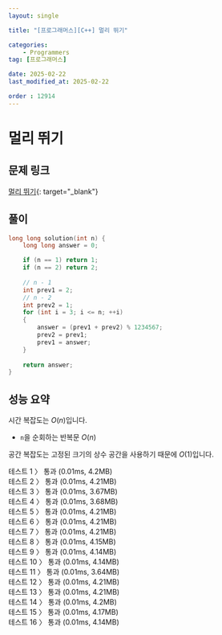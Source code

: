 ```yaml
---
layout: single

title: "[프로그래머스][C++] 멀리 뛰기"

categories:
    - Programmers
tag: [프로그래머스]

date: 2025-02-22
last_modified_at: 2025-02-22

order : 12914
---
```


# 멀리 뛰기

## 문제 링크

[멀리 뛰기](https://school.programmers.co.kr/learn/courses/30/lessons/12914){: target="_blank"}

## 풀이

```cpp
long long solution(int n) {
    long long answer = 0;

    if (n == 1) return 1;
    if (n == 2) return 2;
    
    // n - 1
    int prev1 = 2;
    // n - 2
    int prev2 = 1;
    for (int i = 3; i <= n; ++i)
    {
        answer = (prev1 + prev2) % 1234567;
        prev2 = prev1;
        prev1 = answer;
    }
    
    return answer;
}
```

## 성능 요약

시간 복잡도는 $O(n)$입니다.

- `n`을 순회하는 반복문 $O(n)$

공간 복잡도는 고정된 크기의 상수 공간을 사용하기 때문에 $O(1)$입니다.

테스트 1 〉 통과 (0.01ms, 4.2MB)  
테스트 2 〉 통과 (0.01ms, 4.21MB)  
테스트 3 〉 통과 (0.01ms, 3.67MB)  
테스트 4 〉 통과 (0.01ms, 3.68MB)  
테스트 5 〉 통과 (0.01ms, 4.21MB)  
테스트 6 〉 통과 (0.01ms, 4.21MB)  
테스트 7 〉 통과 (0.01ms, 4.21MB)  
테스트 8 〉 통과 (0.01ms, 4.15MB)  
테스트 9 〉 통과 (0.01ms, 4.14MB)  
테스트 10 〉 통과 (0.01ms, 4.14MB)  
테스트 11 〉 통과 (0.01ms, 3.64MB)  
테스트 12 〉 통과 (0.01ms, 4.21MB)  
테스트 13 〉 통과 (0.01ms, 4.21MB)  
테스트 14 〉 통과 (0.01ms, 4.2MB)  
테스트 15 〉 통과 (0.01ms, 4.17MB)  
테스트 16 〉 통과 (0.01ms, 4.14MB)  